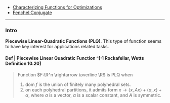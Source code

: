 - [Characterizing Functions for Optimizations](Background/Characterizing%20Functions%20for%20Optimizations.md)
- [Fenchel Conjugate](Duality/Convex%20Conjugation%20Introduction.md)

---
### **Intro**

**Piecewise Linear-Quadratic Functions (PLQ)**. 
This type of function seems to have key interest for applications related tasks. 

#### **Def | Piecewise Linear Quadratic Function ^[:1 Rockafellar, Wetts Definition 10.20]**
> Function $F:\R^n \rightarrow \overline \R$ is PLQ when 
> 1. $\text{dom}\; f$ is the union of finitely many polyhedral sets. 
> 2. on each polyhedral partitions, it admits form $x \rightarrow \langle x, Ax\rangle + \langle a, x\rangle + \alpha$, where $a$ is a vector, $\alpha$ is a scalar constant, and $A$ is symmetric. 
